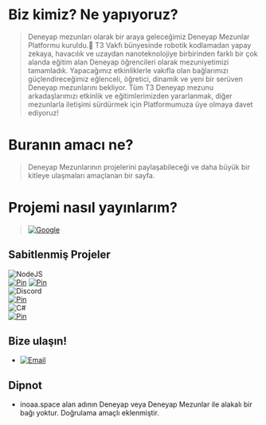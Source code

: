 # Biz kimiz? Ne yapıyoruz?

> Deneyap mezunları olarak bir araya geleceğimiz Deneyap Mezunlar Platformu kuruldu.🎉 T3 Vakfı bünyesinde robotik kodlamadan yapay zekaya, havacılık ve uzaydan nanoteknolojiye birbirinden farklı bir çok alanda eğitim alan Deneyap öğrencileri olarak mezuniyetimizi tamamladık. Yapacağımız etkinliklerle vakıfla olan bağlarımızı güçlendireceğimiz eğlenceli, öğretici, dinamik ve yeni bir serüven Deneyap mezunlarını bekliyor. Tüm T3 Deneyap mezunu arkadaşlarımızı etkinlik ve eğitimlerimizden yararlanmak, diğer mezunlarla iletişimi sürdürmek için Platformumuza üye olmaya davet ediyoruz!

# Buranın amacı ne?
> Deneyap Mezunlarının projelerini paylaşabileceği ve daha büyük bir kitleye ulaşmaları amaçlanan bir sayfa.

# Projemi nasıl yayınlarım?

> [![Google](https://img.shields.io/badge/google-4285F4?style=for-the-badge&logo=google&logoColor=white)](https://docs.google.com/forms/d/e/1FAIpQLScY2UHqMnEisjarrmYK7EsxQ7lJiVtE2AAzssktRFInBCpj7g/viewform)


## Sabitlenmiş Projeler
![NodeJS](https://img.shields.io/badge/node.js-6DA55F?style=for-the-badge&logo=node.js&logoColor=white)<br/>
[![Pin](https://github-readme-stats.vercel.app/api/pin/?username=deneyap-mezunlar&hide_border=true&theme=apprentice&repo=node-arduino-system-info)](https://github.com/deneyap-mezunlar/node-arduino-system-info)
[![Pin](https://github-readme-stats.vercel.app/api/pin/?username=deneyap-mezunlar&hide_border=true&theme=apprentice&repo=node-instagram-info)](https://github.com/deneyap-mezunlar/node-instagram-info)<br/>
![Discord](https://img.shields.io/badge/%3CDiscord.JS%3E-%237289DA.svg?style=for-the-badge&logo=discord&logoColor=white)<br/>
[![Pin](https://github-readme-stats.vercel.app/api/pin/?username=deneyap-mezunlar&hide_border=true&theme=apprentice&repo=discordjs-v12-to-v13)](https://github.com/deneyap-mezunlar/discordjs-v12-to-v13o)<br/>
![C#](https://img.shields.io/badge/c%23-%23239120.svg?style=for-the-badge&logo=c-sharp&logoColor=white)<br/>
[![Pin](https://github-readme-stats.vercel.app/api/pin/?username=deneyap-mezunlar&hide_border=true&theme=apprentice&repo=csharp-arduino-system-monitor)](https://github.com/deneyap-mezunlar/csharp-arduino-system-monitor)<br/>


## Bize ulaşın!
* [![Email](https://img.shields.io/badge/Gmail-D14836?style=for-the-badge&logo=gmail&logoColor=white)](mailto:deneyapmezun@turkiyeteknolojitakimi.org)

## Dipnot
* inoaa.space alan adının Deneyap veya Deneyap Mezunlar ile alakalı bir bağı yoktur. Doğrulama amaçlı eklenmiştir.
